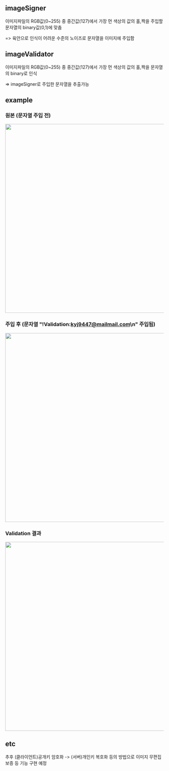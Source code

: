 ## imageSigner
이미지파일의 RGB값(0~255) 중 중간값(127)에서 가장 먼 색상의 값의 홀,짝을 주입할 문자열의 binary값(0,1)에 맞춤


=> 육안으로 인식이 어려운 수준의 노이즈로 문자열을 이미지에 주입함

## imageValidator
이미지파일의 RGB값(0~255) 중 중간값(127)에서 가장 먼 색상의 값의 홀,짝을 문자열의 binary로 인식


=> imageSigner로 주입한 문자열을 추출가능

## example
### 원본 (문자열 주입 전)
<img src="https://github.com/kyj9447/imageNoiserAndValidator/blob/main/original.png" width=600px>

### 주입 후 (문자열 "!Validation:kyj9447@mailmail.com\n" 주입됨)
<img src="https://github.com/kyj9447/imageNoiserAndValidator/blob/main/signed_original.png" width=600px>

### Validation 결과
<img src="https://github.com/kyj9447/imageNoiserAndValidator/assets/122734245/d6eaba0b-c76b-4229-9dbd-6dc5f0b23995" width=600px>

## etc
추후 (클라이언트)공개키 암호화 -> (서버)개인키 복호화 등의 방법으로 이미지 무편집 보증 등 기능 구현 예정

